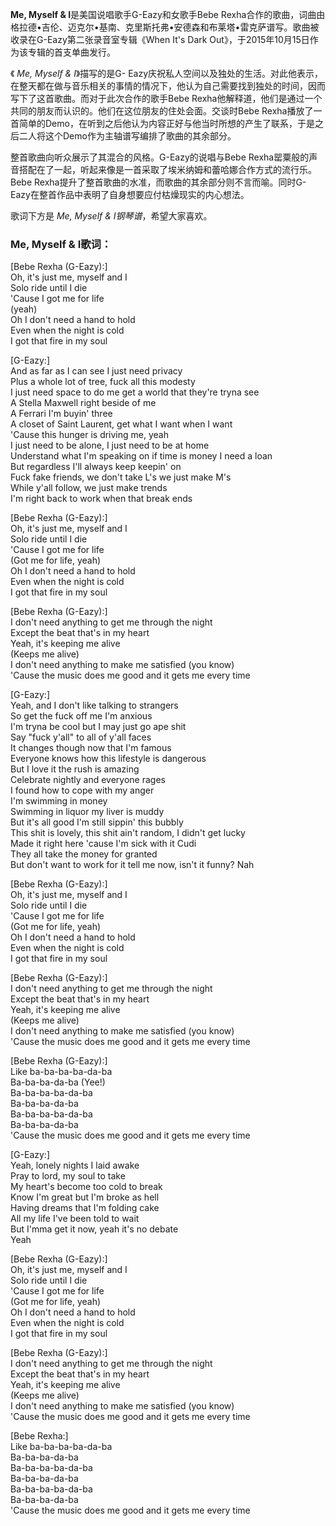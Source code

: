 

**Me, Myself & I**是美国说唱歌手G-Eazy和女歌手Bebe
Rexha合作的歌曲，词曲由格拉德•吉伦、迈克尔•基南、克里斯托弗•安德森和布莱塔•雷克萨谱写。歌曲被收录在G-Eazy第二张录音室专辑《When It's
Dark Out》，于2015年10月15日作为该专辑的首支单曲发行。

《 _Me, Myself & I_》描写的是G-
Eazy庆祝私人空间以及独处的生活。对此他表示，在整天都在做与音乐相关的事情的情况下，他认为自己需要找到独处的时间，因而写下了这首歌曲。而对于此次合作的歌手Bebe
Rexha他解释道，他们是通过一个共同的朋友而认识的。他们在这位朋友的住处会面。交谈时Bebe
Rexha播放了一首简单的Demo，在听到之后他认为内容正好与他当时所想的产生了联系，于是之后二人将这个Demo作为主轴谱写编排了歌曲的其余部分。

整首歌曲向听众展示了其混合的风格。G-Eazy的说唱与Bebe
Rexha罂粟般的声音搭配在了一起，听起来像是一首采取了埃米纳姆和蕾哈娜合作方式的流行乐。Bebe
Rexha提升了整首歌曲的水准，而歌曲的其余部分则不言而喻。同时G-Eazy在整首作品中表明了自身想要应付枯燥现实的内心想法。

歌词下方是 _Me, Myself & I钢琴谱_，希望大家喜欢。

### Me, Myself & I歌词：

[Bebe Rexha (G-Eazy):]  
Oh, it's just me, myself and I  
Solo ride until I die  
'Cause I got me for life  
(yeah)  
Oh I don't need a hand to hold  
Even when the night is cold  
I got that fire in my soul

[G-Eazy:]  
And as far as I can see I just need privacy  
Plus a whole lot of tree, fuck all this modesty  
I just need space to do me get a world that they're tryna see  
A Stella Maxwell right beside of me  
A Ferrari I'm buyin' three  
A closet of Saint Laurent, get what I want when I want  
'Cause this hunger is driving me, yeah  
I just need to be alone, I just need to be at home  
Understand what I'm speaking on if time is money I need a loan  
But regardless I'll always keep keepin' on  
Fuck fake friends, we don't take L's we just make M's  
While y'all follow, we just make trends  
I'm right back to work when that break ends

[Bebe Rexha (G-Eazy):]  
Oh, it's just me, myself and I  
Solo ride until I die  
'Cause I got me for life  
(Got me for life, yeah)  
Oh I don't need a hand to hold  
Even when the night is cold  
I got that fire in my soul

[Bebe Rexha (G-Eazy):]  
I don't need anything to get me through the night  
Except the beat that's in my heart  
Yeah, it's keeping me alive  
(Keeps me alive)  
I don't need anything to make me satisfied (you know)  
'Cause the music does me good and it gets me every time

[G-Eazy:]  
Yeah, and I don't like talking to strangers  
So get the fuck off me I'm anxious  
I'm tryna be cool but I may just go ape shit  
Say "fuck y'all" to all of y'all faces  
It changes though now that I'm famous  
Everyone knows how this lifestyle is dangerous  
But I love it the rush is amazing  
Celebrate nightly and everyone rages  
I found how to cope with my anger  
I'm swimming in money  
Swimming in liquor my liver is muddy  
But it's all good I'm still sippin' this bubbly  
This shit is lovely, this shit ain't random, I didn't get lucky  
Made it right here 'cause I'm sick with it Cudi  
They all take the money for granted  
But don't want to work for it tell me now, isn't it funny? Nah

[Bebe Rexha (G-Eazy):]  
Oh, it's just me, myself and I  
Solo ride until I die  
'Cause I got me for life  
(Got me for life, yeah)  
Oh I don't need a hand to hold  
Even when the night is cold  
I got that fire in my soul

[Bebe Rexha (G-Eazy):]  
I don't need anything to get me through the night  
Except the beat that's in my heart  
Yeah, it's keeping me alive  
(Keeps me alive)  
I don't need anything to make me satisfied (you know)  
'Cause the music does me good and it gets me every time

[Bebe Rexha (G-Eazy):]  
Like ba-ba-ba-ba-da-ba  
Ba-ba-ba-da-ba (Yee!)  
Ba-ba-ba-ba-da-ba  
Ba-ba-ba-da-ba  
Ba-ba-ba-ba-da-ba  
Ba-ba-ba-da-ba  
'Cause the music does me good and it gets me every time

[G-Eazy:]  
Yeah, lonely nights I laid awake  
Pray to lord, my soul to take  
My heart's become too cold to break  
Know I'm great but I'm broke as hell  
Having dreams that I'm folding cake  
All my life I've been told to wait  
But I'mma get it now, yeah it's no debate  
Yeah

[Bebe Rexha (G-Eazy):]  
Oh, it's just me, myself and I  
Solo ride until I die  
'Cause I got me for life  
(Got me for life, yeah)  
Oh I don't need a hand to hold  
Even when the night is cold  
I got that fire in my soul

[Bebe Rexha (G-Eazy):]  
I don't need anything to get me through the night  
Except the beat that's in my heart  
Yeah, it's keeping me alive  
(Keeps me alive)  
I don't need anything to make me satisfied (you know)  
'Cause the music does me good and it gets me every time

[Bebe Rexha:]  
Like ba-ba-ba-ba-da-ba  
Ba-ba-ba-da-ba  
Ba-ba-ba-ba-da-ba  
Ba-ba-ba-da-ba  
Ba-ba-ba-ba-da-ba  
Ba-ba-ba-da-ba  
'Cause the music does me good and it gets me every time

